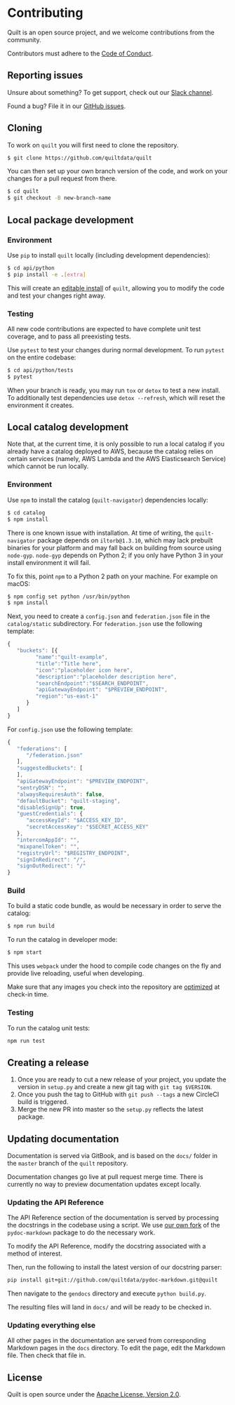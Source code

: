 # Contributing

Quilt is an open source project, and we welcome contributions from the community.

Contributors must adhere to the [Code of Conduct](https://github.com/quiltdata/quilt/blob/master/docs/CODE_OF_CONDUCT.md).

## Reporting issues

Unsure about something? To get support, check out our [Slack channel](https://quiltusers.slack.com/messages).

Found a bug? File it in our [GitHub issues](https://github.com/quiltdata/quilt/issues).

## Cloning

To work on `quilt` you will first need to clone the repository.

```bash
$ git clone https://github.com/quiltdata/quilt
```

You can then set up your own branch version of the code, and work on your changes for a pull request from there.

```bash
$ cd quilt
$ git checkout -B new-branch-name
```

## Local package development

### Environment

Use `pip` to install `quilt` locally \(including development dependencies\):

```bash
$ cd api/python
$ pip install -e .[extra]
```

This will create an [editable install](https://pip.pypa.io/en/stable/reference/pip_install/#editable-installs) of `quilt`, allowing you to modify the code and test your changes right away.

### Testing

All new code contributions are expected to have complete unit test coverage, and to pass all preexisting tests.

Use `pytest` to test your changes during normal development. To run `pytest` on the entire codebase:

```bash
$ cd api/python/tests
$ pytest
```

When your branch is ready, you may run `tox` or `detox` to test a new install. To additionally test dependencies use `detox --refresh`, which will reset the environment it creates.

## Local catalog development

Note that, at the current time, it is only possible to run a local catalog if you already have a catalog deployed to AWS, because the catalog relies on certain services \(namely, AWS Lambda and the AWS Elasticsearch Service\) which cannot be run locally.

### Environment

Use `npm` to install the catalog \(`quilt-navigator`\) dependencies locally:

```bash
$ cd catalog
$ npm install
```

There is one known issue with installation. At time of writing, the `quilt-navigator` package depends on `iltorb@1.3.10`, which may lack prebuilt binaries for your platform and may fall back on building from source using `node-gyp`. `node-gyp` depends on Python 2; if you only have Python 3 in your install environment it will fail.

To fix this, point `npm` to a Python 2 path on your machine. For example on macOS:

```bash
$ npm config set python /usr/bin/python
$ npm install
```

Next, you need to create a `config.json` and `federation.json` file in the `catalog/static` subdirectory. For `federation.json` use the following template:

```javascript
{
   "buckets": [{
         "name":"quilt-example",
         "title":"Title here",
         "icon":"placeholder icon here",
         "description":"placeholder description here",
         "searchEndpoint":"$SEARCH_ENDPOINT",
         "apiGatewayEndpoint": "$PREVIEW_ENDPOINT",
         "region":"us-east-1"
      }
   ]
}
```

For `config.json` use the following template:

```javascript
{
   "federations": [
      "/federation.json"
   ],
   "suggestedBuckets": [
   ],
   "apiGatewayEndpoint": "$PREVIEW_ENDPOINT",
   "sentryDSN": "",
   "alwaysRequiresAuth": false,
   "defaultBucket": "quilt-staging",
   "disableSignUp": true,
   "guestCredentials": {
      "accessKeyId": "$ACCESS_KEY_ID",
      "secretAccessKey": "$SECRET_ACCESS_KEY"
   },
   "intercomAppId": "",
   "mixpanelToken": "",
   "registryUrl": "$REGISTRY_ENDPOINT",
   "signInRedirect": "/",
   "signOutRedirect": "/"
}
```

### Build

To build a static code bundle, as would be necessary in order to serve the catalog:

```bash
$ npm run build
```

To run the catalog in developer mode:

```bash
$ npm start
```

This uses `webpack` under the hood to compile code changes on the fly and provide live reloading, useful when developing.

Make sure that any images you check into the repository are [optimized](https://kinsta.com/blog/optimize-images-for-web/) at check-in time.

### Testing

To run the catalog unit tests:

```bash
npm run test
```

## Creating a release

1. Once you are ready to cut a new release of your project, you update the version in `setup.py` and create a new git tag with `git tag $VERSION`.
2. Once you push the tag to GitHub with `git push --tags` a new CircleCI build is triggered.
3. Merge the new PR into master so the `setup.py` reflects the latest package.

## Updating documentation

Documentation is served via GitBook, and is based on the `docs/` folder in the `master` branch of the `quilt` repository.

Documentation changes go live at pull request merge time. There is currently no way to preview documentation updates except locally.

### Updating the API Reference

The API Reference section of the documentation is served by processing the docstrings in the codebase using a script. We use [our own fork](https://github.com/quiltdata/pydoc-markdown/tree/quilt) of the `pydoc-markdown` package to do the necessary work.

To modify the API Reference, modify the docstring associated with a method of interest.

Then, run the following to install the latest version of our docstring parser:

```bash
pip install git+git://github.com/quiltdata/pydoc-markdown.git@quilt
```

Then navigate to the `gendocs` directory and execute `python build.py`.

The resulting files will land in `docs/` and will be ready to be checked in.

### Updating everything else

All other pages in the documentation are served from corresponding Markdown pages in the `docs` directory. To edit the page, edit the Markdown file. Then check that file in.

## License

Quilt is open source under the [Apache License, Version 2.0](https://github.com/quiltdata/quilt/tree/7a4a6db12839e2b932847db5224b858da52db200/LICENSE/README.md).

